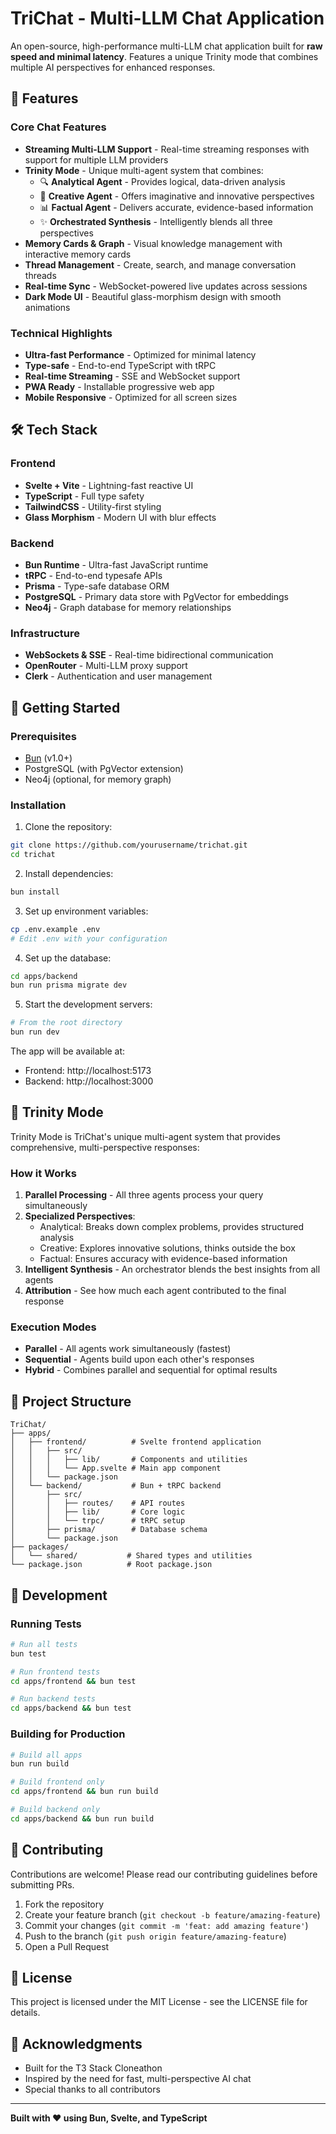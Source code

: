 # TriChat - Multi-LLM Chat Application

An open-source, high-performance multi-LLM chat application built for **raw speed and minimal latency**. Features a unique Trinity mode that combines multiple AI perspectives for enhanced responses.

## 🚀 Features

### Core Chat Features
- **Streaming Multi-LLM Support** - Real-time streaming responses with support for multiple LLM providers
- **Trinity Mode** - Unique multi-agent system that combines:
  - 🔍 **Analytical Agent** - Provides logical, data-driven analysis
  - 🎨 **Creative Agent** - Offers imaginative and innovative perspectives  
  - 📊 **Factual Agent** - Delivers accurate, evidence-based information
  - ✨ **Orchestrated Synthesis** - Intelligently blends all three perspectives
- **Memory Cards & Graph** - Visual knowledge management with interactive memory cards
- **Thread Management** - Create, search, and manage conversation threads
- **Real-time Sync** - WebSocket-powered live updates across sessions
- **Dark Mode UI** - Beautiful glass-morphism design with smooth animations

### Technical Highlights
- **Ultra-fast Performance** - Optimized for minimal latency
- **Type-safe** - End-to-end TypeScript with tRPC
- **Real-time Streaming** - SSE and WebSocket support
- **PWA Ready** - Installable progressive web app
- **Mobile Responsive** - Optimized for all screen sizes

## 🛠️ Tech Stack

### Frontend
- **Svelte + Vite** - Lightning-fast reactive UI
- **TypeScript** - Full type safety
- **TailwindCSS** - Utility-first styling
- **Glass Morphism** - Modern UI with blur effects

### Backend  
- **Bun Runtime** - Ultra-fast JavaScript runtime
- **tRPC** - End-to-end typesafe APIs
- **Prisma** - Type-safe database ORM
- **PostgreSQL** - Primary data store with PgVector for embeddings
- **Neo4j** - Graph database for memory relationships

### Infrastructure
- **WebSockets & SSE** - Real-time bidirectional communication
- **OpenRouter** - Multi-LLM proxy support
- **Clerk** - Authentication and user management

## 🚦 Getting Started

### Prerequisites
- [Bun](https://bun.sh) (v1.0+)
- PostgreSQL (with PgVector extension)
- Neo4j (optional, for memory graph)

### Installation

1. Clone the repository:
```bash
git clone https://github.com/yourusername/trichat.git
cd trichat
```

2. Install dependencies:
```bash
bun install
```

3. Set up environment variables:
```bash
cp .env.example .env
# Edit .env with your configuration
```

4. Set up the database:
```bash
cd apps/backend
bun run prisma migrate dev
```

5. Start the development servers:
```bash
# From the root directory
bun run dev
```

The app will be available at:
- Frontend: http://localhost:5173
- Backend: http://localhost:3000

## 🎯 Trinity Mode

Trinity Mode is TriChat's unique multi-agent system that provides comprehensive, multi-perspective responses:

### How it Works
1. **Parallel Processing** - All three agents process your query simultaneously
2. **Specialized Perspectives**:
   - Analytical: Breaks down complex problems, provides structured analysis
   - Creative: Explores innovative solutions, thinks outside the box
   - Factual: Ensures accuracy with evidence-based information
3. **Intelligent Synthesis** - An orchestrator blends the best insights from all agents
4. **Attribution** - See how much each agent contributed to the final response

### Execution Modes
- **Parallel** - All agents work simultaneously (fastest)
- **Sequential** - Agents build upon each other's responses
- **Hybrid** - Combines parallel and sequential for optimal results

## 📁 Project Structure

```
TriChat/
├── apps/
│   ├── frontend/          # Svelte frontend application
│   │   ├── src/
│   │   │   ├── lib/       # Components and utilities
│   │   │   └── App.svelte # Main app component
│   │   └── package.json
│   └── backend/           # Bun + tRPC backend
│       ├── src/
│       │   ├── routes/    # API routes
│       │   ├── lib/       # Core logic
│       │   └── trpc/      # tRPC setup
│       ├── prisma/        # Database schema
│       └── package.json
├── packages/
│   └── shared/           # Shared types and utilities
└── package.json          # Root package.json
```

## 🧪 Development

### Running Tests
```bash
# Run all tests
bun test

# Run frontend tests
cd apps/frontend && bun test

# Run backend tests  
cd apps/backend && bun test
```

### Building for Production
```bash
# Build all apps
bun run build

# Build frontend only
cd apps/frontend && bun run build

# Build backend only
cd apps/backend && bun run build
```

## 🤝 Contributing

Contributions are welcome! Please read our contributing guidelines before submitting PRs.

1. Fork the repository
2. Create your feature branch (`git checkout -b feature/amazing-feature`)
3. Commit your changes (`git commit -m 'feat: add amazing feature'`)
4. Push to the branch (`git push origin feature/amazing-feature`)
5. Open a Pull Request

## 📄 License

This project is licensed under the MIT License - see the LICENSE file for details.

## 🙏 Acknowledgments

- Built for the T3 Stack Cloneathon
- Inspired by the need for fast, multi-perspective AI chat
- Special thanks to all contributors

---

**Built with ❤️ using Bun, Svelte, and TypeScript**
